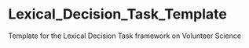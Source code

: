 # Lexical_Decision_Task_Template
Template for the Lexical Decision Task framework on Volunteer Science
